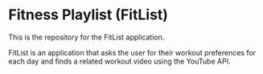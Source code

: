 # Fitness Playlist (FitList)

This is the repository for the FitList application.

FitList is an application that asks the user for their workout preferences for each day and finds a related workout video using the YouTube API.
